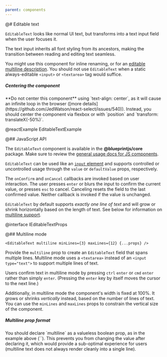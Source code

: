 ```yaml
---
parent: components
---
```


@# Editable text

`EditableText` looks like normal UI text, but transforms into a text input field when the user
focuses it.

The text input inherits all font styling from its ancestors, making the transition between reading
and editing text seamless.

You might use this component for inline renaming, or for an [editable multiline
description](#components.editable.multiline). You should not use `EditableText` when a static
always-editable `<input>` or `<textarea>` tag would suffice.

<div class="pt-callout pt-intent-danger pt-icon-error">
<h5>Centering the component</h5>
**Do not center this component** using `text-align: center`, as it will cause an infinite loop
in the browser ([more details](https://github.com/JedWatson/react-select/issues/540)). Instead,
you should center the component via flexbox or with `position` and `transform: translateX(-50%)`.
</div>

@reactExample EditableTextExample

@## JavaScript API

The `EditableText` component is available in the __@blueprintjs/core__ package. Make sure to review
the [general usage docs for JS components](#components.usage).

`EditableText` can be used like an [`input`
element](https://facebook.github.io/react/docs/forms.html) and supports controlled or uncontrolled
usage through the `value` or `defaultValue` props, respectively.

The `onConfirm` and `onCancel` callbacks are invoked based on user interaction. The user presses
`enter` or blurs the input to confirm the current value, or presses `esc` to cancel. Canceling resets
the field to the last confirmed value. Neither callback is invoked if the value is unchanged.

`EditableText` by default supports _exactly one line of text_ and will grow or shrink horizontally
based on the length of text. See below for information on [multiline
support](#components.editable.multiline).

@interface IEditableTextProps

@## Multiline mode

```
<EditableText multiline minLines={3} maxLines={12} {...props} />
```

Provide the `multiline` prop to create an `EditableText` field that spans multiple lines. Multiline
mode uses a `<textarea>` instead of an `<input type="text">` to support multiple lines of text.

Users confirm text in multiline mode by pressing `ctrl` `enter` or `cmd` `enter` rather than
simply `enter`. (Pressing the `enter` key by itself moves the cursor to the next line.)

Additionally, in multiline mode the component's width is fixed at 100%. It grows or shrinks
_vertically_ instead, based on the number of lines of text. You can use the `minLines` and
`maxLines` props to constrain the vertical size of the component.

<div class="pt-callout pt-intent-warning pt-icon-warning-sign">
<h5>Multiline prop format</h5>
You should declare `multiline` as a valueless boolean prop, as in the example above
(`<EditableText multiline ...>`). This prevents you from changing the value after declaring it,
which would provide a sub-optimal experience for users (multiline text does not always render
cleanly into a single line).
</div>
